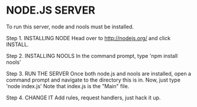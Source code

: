 NODE.JS SERVER
==============
To run this server, node and nools must be installed.

Step 1. INSTALLING NODE
Head over to http://nodejs.org/ and click INSTALL.

Step 2. INSTALLING NOOLS
In the command prompt, type 'npm install nools'

Step 3. RUN THE SERVER
Once both node.js and nools are installed, open a command prompt and navigate to the directory this is in.
Now, just type 'node index.js'
Note that index.js is the "Main" file.

Step 4. CHANGE IT
Add rules, request handlers, just hack it up.
